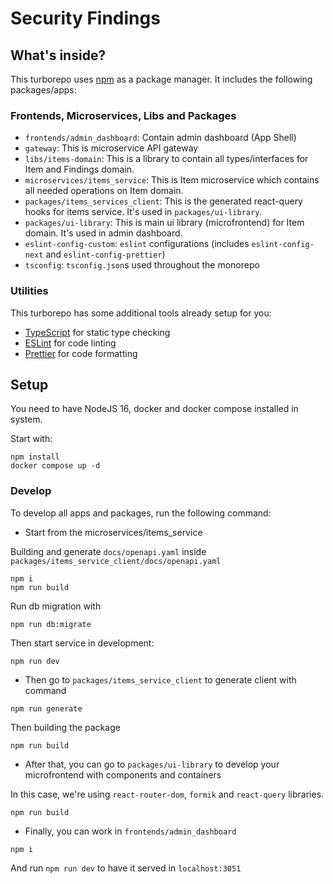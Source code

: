 # Security Findings


## What's inside?

This turborepo uses [npm](https://www.npmjs.com/) as a package manager. It includes the following packages/apps:

### Frontends, Microservices, Libs and Packages

- `frontends/admin_dashboard`: Contain admin dashboard (App Shell)
- `gateway`: This is microservice API gateway
- `libs/items-domain`: This is a library to contain all types/interfaces for Item and Findings domain. 
- `microservices/items_service`: This is Item microservice which contains all needed operations on Item domain.
- `packages/items_services_client`: This is the generated react-query hooks for items service. It's used in `packages/ui-library`.
- `packages/ui-library`: This is main ui library (microfrontend) for Item domain. It's used in admin dashboard.
- `eslint-config-custom`: `eslint` configurations (includes `eslint-config-next` and `eslint-config-prettier`)
- `tsconfig`: `tsconfig.json`s used throughout the monorepo


### Utilities

This turborepo has some additional tools already setup for you:

- [TypeScript](https://www.typescriptlang.org/) for static type checking
- [ESLint](https://eslint.org/) for code linting
- [Prettier](https://prettier.io) for code formatting

## Setup

You need to have NodeJS 16, docker and docker compose installed in system.

Start with:

```
npm install
docker compose up -d
```

### Develop

To develop all apps and packages, run the following command:

- Start from the microservices/items_service

Building and generate `docs/openapi.yaml` inside `packages/items_service_client/docs/openapi.yaml`
```
npm i
npm run build
```

Run db migration with 

```
npm run db:migrate
```

Then start service in development:

```
npm run dev
```

- Then go to `packages/items_service_client` to generate client with command

```
npm run generate
```
Then building the package

```
npm run build
```

- After that, you can go to `packages/ui-library` to develop your microfrontend with components and containers

In this case, we're using `react-router-dom`, `formik` and `react-query` libraries.

```
npm run build
```

- Finally, you can work in `frontends/admin_dashboard`

```
npm i
```

And run `npm run dev` to have it served in `localhost:3051`
